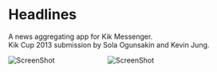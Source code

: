 Headlines
=====
A news aggregating app for Kik Messenger.<br>
Kik Cup 2013 submission by Sola Ogunsakin and Kevin Jung.

![ScreenShot](https://raw.github.com/hw3jung/Gucci/master/screenshot2.jpg)&nbsp;&nbsp;&nbsp;&nbsp;&nbsp;&nbsp;&nbsp;&nbsp;&nbsp;&nbsp;&nbsp;&nbsp;&nbsp;&nbsp;&nbsp;&nbsp;&nbsp;&nbsp;&nbsp;&nbsp;&nbsp;&nbsp;&nbsp;&nbsp;&nbsp;&nbsp;&nbsp;![ScreenShot](https://raw.github.com/hw3jung/Gucci/master/screenshot1.jpg)
